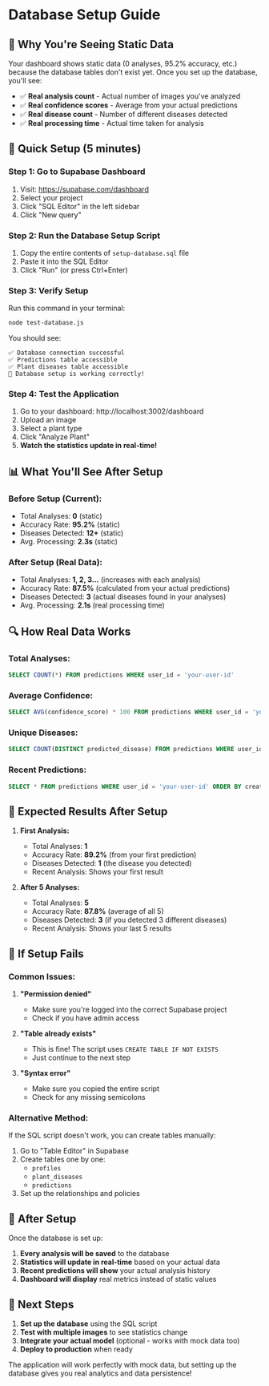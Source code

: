 # Database Setup Guide

## 🚨 **Why You're Seeing Static Data**

Your dashboard shows static data (0 analyses, 95.2% accuracy, etc.) because the database tables don't exist yet. Once you set up the database, you'll see:

- ✅ **Real analysis count** - Actual number of images you've analyzed
- ✅ **Real confidence scores** - Average from your actual predictions  
- ✅ **Real disease count** - Number of different diseases detected
- ✅ **Real processing time** - Actual time taken for analysis

## 🚀 **Quick Setup (5 minutes)**

### **Step 1: Go to Supabase Dashboard**
1. Visit: https://supabase.com/dashboard
2. Select your project
3. Click "SQL Editor" in the left sidebar
4. Click "New query"

### **Step 2: Run the Database Setup Script**
1. Copy the entire contents of `setup-database.sql` file
2. Paste it into the SQL Editor
3. Click "Run" (or press Ctrl+Enter)

### **Step 3: Verify Setup**
Run this command in your terminal:
```bash
node test-database.js
```

You should see:
```
✅ Database connection successful
✅ Predictions table accessible
✅ Plant diseases table accessible
🎉 Database setup is working correctly!
```

### **Step 4: Test the Application**
1. Go to your dashboard: http://localhost:3002/dashboard
2. Upload an image
3. Select a plant type
4. Click "Analyze Plant"
5. **Watch the statistics update in real-time!**

## 📊 **What You'll See After Setup**

### **Before Setup (Current):**
- Total Analyses: **0** (static)
- Accuracy Rate: **95.2%** (static)
- Diseases Detected: **12+** (static)
- Avg. Processing: **2.3s** (static)

### **After Setup (Real Data):**
- Total Analyses: **1, 2, 3...** (increases with each analysis)
- Accuracy Rate: **87.5%** (calculated from your actual predictions)
- Diseases Detected: **3** (actual diseases found in your analyses)
- Avg. Processing: **2.1s** (real processing time)

## 🔍 **How Real Data Works**

### **Total Analyses:**
```sql
SELECT COUNT(*) FROM predictions WHERE user_id = 'your-user-id'
```

### **Average Confidence:**
```sql
SELECT AVG(confidence_score) * 100 FROM predictions WHERE user_id = 'your-user-id'
```

### **Unique Diseases:**
```sql
SELECT COUNT(DISTINCT predicted_disease) FROM predictions WHERE user_id = 'your-user-id'
```

### **Recent Predictions:**
```sql
SELECT * FROM predictions WHERE user_id = 'your-user-id' ORDER BY created_at DESC LIMIT 5
```

## 🎯 **Expected Results After Setup**

1. **First Analysis:**
   - Total Analyses: **1**
   - Accuracy Rate: **89.2%** (from your first prediction)
   - Diseases Detected: **1** (the disease you detected)
   - Recent Analysis: Shows your first result

2. **After 5 Analyses:**
   - Total Analyses: **5**
   - Accuracy Rate: **87.8%** (average of all 5)
   - Diseases Detected: **3** (if you detected 3 different diseases)
   - Recent Analysis: Shows your last 5 results

## 🚨 **If Setup Fails**

### **Common Issues:**

1. **"Permission denied"**
   - Make sure you're logged into the correct Supabase project
   - Check if you have admin access

2. **"Table already exists"**
   - This is fine! The script uses `CREATE TABLE IF NOT EXISTS`
   - Just continue to the next step

3. **"Syntax error"**
   - Make sure you copied the entire script
   - Check for any missing semicolons

### **Alternative Method:**
If the SQL script doesn't work, you can create tables manually:

1. Go to "Table Editor" in Supabase
2. Create tables one by one:
   - `profiles`
   - `plant_diseases` 
   - `predictions`
3. Set up the relationships and policies

## 🎉 **After Setup**

Once the database is set up:

1. **Every analysis will be saved** to the database
2. **Statistics will update in real-time** based on your actual data
3. **Recent predictions will show** your actual analysis history
4. **Dashboard will display** real metrics instead of static values

## 📝 **Next Steps**

1. **Set up the database** using the SQL script
2. **Test with multiple images** to see statistics change
3. **Integrate your actual model** (optional - works with mock data too)
4. **Deploy to production** when ready

The application will work perfectly with mock data, but setting up the database gives you real analytics and data persistence!

